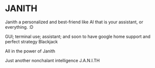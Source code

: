 # JANITH
Janith a personalized and best-friend like AI that is your assistant, or everything. :D

GUI; terminal use; assistant; and soon to have google home support and perfect strategy Blackjack

All in the power of Janith

Just another nonchalant intelligence
J.A.N.I.TH
